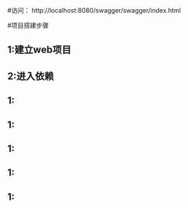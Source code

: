 
#访问：
http://localhost:8080/swagger/swagger/index.html

#项目搭建步骤
## 1:建立web项目
## 2:进入依赖
## 1:
## 1:
## 1:
## 1:
## 1:
